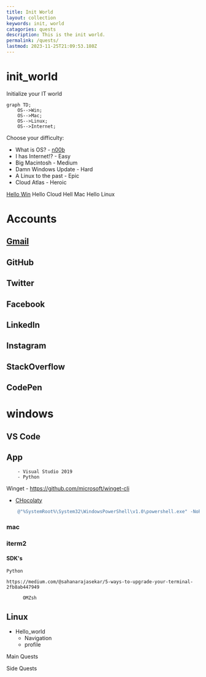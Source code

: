 ```yaml
---
title: Init World
layout: collection
keywords: init, world
catagories: quests
description: This is the init world.
permalink: /quests/
lastmod: 2023-11-25T21:09:53.180Z
---
```


# init_world
  Initialize your IT world

```mermaid
graph TD;
    OS-->Win;
    OS-->Mac;
    OS-->Linux;
    OS-->Internet;
```

Choose your difficulty:

  * What is OS? - [n00b](/quest/n00b/hello-noob)
  * I has Internet!? - Easy
  * Big Macintosh - Medium
  * Damn Windows Update  - Hard
  * A Linux to the past - Epic
  * Cloud Atlas - Heroic


[Hello Win](hello-win/hello-win.md)
Hello Cloud
Hell Mac
Hello Linux 


# Accounts
## [Gmail](https://www.google.com/gmail/)
## GitHub
## Twitter
## Facebook
## LinkedIn
## Instagram
## StackOverflow
## CodePen


# windows
  

## VS Code

## App
        - Visual Studio 2019
        - Python

Winget
    - https://github.com/microsoft/winget-cli
  - [CHocolaty](https://chocolatey.org/docs/installation)
```PowerShell
    @"%SystemRoot%\System32\WindowsPowerShell\v1.0\powershell.exe" -NoProfile -InputFormat None -ExecutionPolicy Bypass -Command " [System.Net.ServicePointManager]::SecurityProtocol = 3072; iex ((New-Object System.Net.WebClient).DownloadString('https://chocolatey.org/install.ps1'))" && SET "PATH=%PATH%;%ALLUSERSPROFILE%\chocolatey\bin"
```

### mac

  ### iterm2


  #### SDK's
    Python

    https://medium.com/@sahanarajasekar/5-ways-to-upgrade-your-terminal-2fb8ab447949

          OMZsh

## Linux

- Hello_world
  - Navigation
  - profile


Main Quests

Side Quests
